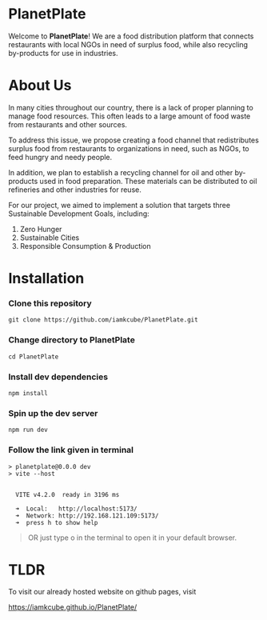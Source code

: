 # PlanetPlate

Welcome to **PlanetPlate**! We are a food distribution platform that connects restaurants with local NGOs in need of surplus food, while also recycling by-products for use in industries.

# About Us

In many cities throughout our country, there is a lack of proper planning to manage food resources. This often leads to a large amount of food waste from restaurants and other
sources.

To address this issue, we propose creating a food channel that redistributes surplus food from restaurants to organizations in need, such as NGOs, to feed hungry and needy people.

In addition, we plan to establish a recycling channel for oil and other by-products used in food preparation. These materials can be distributed to oil refineries and other industries for
reuse.

For our project, we aimed to implement a solution that targets three Sustainable
Development Goals, including:

1. Zero Hunger
2. Sustainable Cities
3. Responsible Consumption & Production

# Installation

### Clone this repository

```console
git clone https://github.com/iamkcube/PlanetPlate.git
```

### Change directory to PlanetPlate

```console
cd PlanetPlate
```

### Install dev dependencies
``` console
npm install
```

### Spin up the dev server
``` console
npm run dev
```
### Follow the link given in terminal
```console
> planetplate@0.0.0 dev
> vite --host


  VITE v4.2.0  ready in 3196 ms

  ➜  Local:   http://localhost:5173/
  ➜  Network: http://192.168.121.109:5173/
  ➜  press h to show help
```
 
>OR just type o in the terminal to open it in your default browser.

# TLDR
To visit our already hosted website on github pages,
visit 

https://iamkcube.github.io/PlanetPlate/
